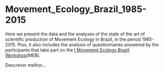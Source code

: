 # Movement_Ecology_Brazil_1985-2015

Here we present the data and the analyses of the state of the art of scientific production of Movement Ecology in Brazil, in the period 1985-2015. Plus, it also includes the analysis of questionnaires answered by the participants that take part on the [I Movement Ecology Brazil Workshop](http://www.leec.eco.br/en/meb.html)(MEB).

Descrever melhor...
